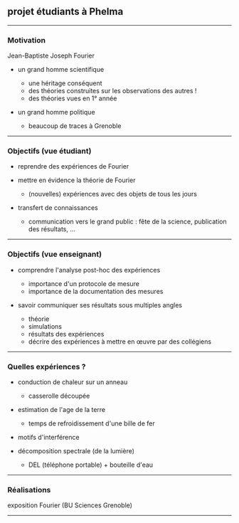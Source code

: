 ## projet étudiants à Phelma

---

### Motivation

Jean-Baptiste Joseph Fourier
* un grand homme scientifique
    * une héritage conséquent
    * des théories construites sur les observations des autres !
    * des théories vues en 1° année

* un grand homme politique
    * beaucoup de traces à Grenoble

---

### Objectifs (vue étudiant)

* reprendre des expériences de Fourier

* mettre en évidence la théorie de Fourier 
    * (nouvelles) expériences avec des objets de tous les jours

* transfert de connaissances
    * communication vers le grand public : fête de la science, publication des résultats, ...

---

### Objectifs (vue enseignant)

* comprendre l'analyse post-hoc des expériences
    * importance d'un protocole de mesure
    * importance de la documentation des mesures

* savoir communiquer ses résultats sous multiples angles
    * théorie
    * simulations
    * résultats des expériences
    * décrire des expériences à mettre en &oelig;uvre par des collégiens

---

### Quelles expériences ?

* conduction de chaleur sur un anneau
    * casserolle découpée

* estimation de l'age de la terre
    * temps de refroidissement d'une bille de fer

* motifs d'interférence

* décomposition spectrale (de la lumière)
    * DEL (téléphone portable) + bouteille d'eau

---

### Réalisations

exposition Fourier (BU Sciences Grenoble)

---

